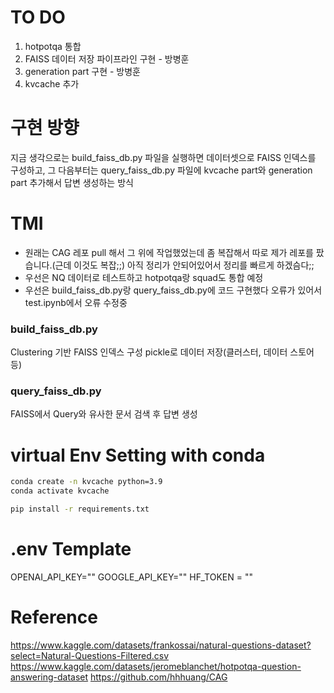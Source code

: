 # TO DO
1. hotpotqa 통합
2. FAISS 데이터 저장 파이프라인 구현 - 방병훈
3. generation part 구현 - 방병훈
4. kvcache 추가

# 구현 방향
지금 생각으로는 build_faiss_db.py 파일을 실행하면 데이터셋으로 FAISS 인덱스를 구성하고, 
그 다음부터는 query_faiss_db.py 파일에 kvcache part와 generation part 추가해서 답변 생성하는 방식

# TMI
- 원래는 CAG 레포 pull 해서 그 위에 작업했었는데 좀 복잡해서 따로 제가 레포를 팠습니다.(근데 이것도 복잡;;)
아직 정리가 안되어있어서 정리를 빠르게 하겠슴다;;
- 우선은 NQ 데이터로 테스트하고 hotpotqa랑 squad도 통합 예정
- 우선은 build_faiss_db.py랑 query_faiss_db.py에 코드 구현했다 오류가 있어서 test.ipynb에서 오류 수정중

### build_faiss_db.py
Clustering 기반 FAISS 인덱스 구성
pickle로 데이터 저장(클러스터, 데이터 스토어 등)

### query_faiss_db.py
FAISS에서 Query와 유사한 문서 검색 후 답변 생성

# virtual Env Setting with conda

```bash
conda create -n kvcache python=3.9
conda activate kvcache
```

```bash
pip install -r requirements.txt
```

# .env Template
OPENAI_API_KEY=""
GOOGLE_API_KEY=""
HF_TOKEN = ""

# Reference
https://www.kaggle.com/datasets/frankossai/natural-questions-dataset?select=Natural-Questions-Filtered.csv
https://www.kaggle.com/datasets/jeromeblanchet/hotpotqa-question-answering-dataset
https://github.com/hhhuang/CAG